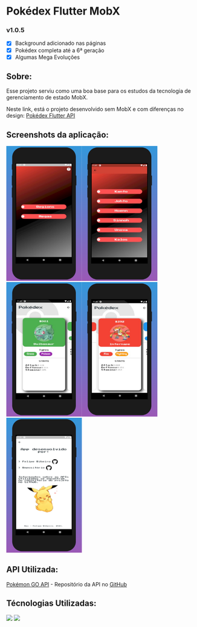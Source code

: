 # Pokédex Flutter MobX

### v1.0.5

- [x] Background adicionado nas páginas
- [x] Pokédex completa até a 6ª geração
- [x] Algumas Mega Evoluções

## Sobre:

Esse projeto serviu como uma boa base para os estudos da tecnologia de gerenciamento de estado MobX. <p>
Neste link, está o projeto desenvolvido sem MobX e com diferenças no design: [Pokédex Flutter API](https://github.com/feliper2002/pokedex-flutter-api)

## Screenshots da aplicação:

<img src='screenshots/screenshot_1.png' width=200><img src='screenshots/screenshot_2.png' width=200><img src='screenshots/screenshot_3.png' width=200><img src='screenshots/screenshot_4.png' width=200><img src='screenshots/screenshot_5.png' width=200>

## API Utilizada:

[Pokémon GO API](https://pokemon-go-lingen.github.io/pokemon-go-api/) - Repositório da API no [GitHub](https://github.com/pokemon-go-lingen/pokemon-go-api)

## Técnologias Utilizadas:

<img src='https://upload.wikimedia.org/wikipedia/commons/1/17/Google-flutter-logo.png' width=120> <img src='https://uiflutter.com/wp-content/uploads/2019/04/mobx.png' width=60>
